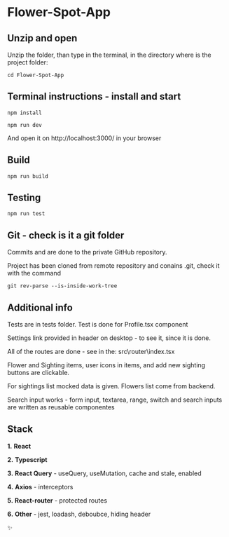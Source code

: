 # Flower-Spot-App

## Unzip and open

Unzip the folder, than type in the terminal, in the directory where is the project folder:

```
cd Flower-Spot-App
```

## Terminal instructions - install and start

```
npm install
```

```
npm run dev
```

And open it on http://localhost:3000/ in your browser

## Build

```
npm run build
```

## Testing

```
npm run test
```

## Git - check is it a git folder

Commits and are done to the private GitHub repository.

Project has been cloned from remote repository and conains .git, check it with the command

```
git rev-parse --is-inside-work-tree
```

## Additional info

Tests are in tests folder. Test is done for Profile.tsx component

Settings link provided in header on desktop - to see it, since it is done.

All of the routes are done - see in the: src\router\index.tsx

Flower and Sighting items, user icons in items, and add new sighting buttons are clickable.

For sightings list mocked data is given. Flowers list come from backend.

Search input works - form input, textarea, range, switch and search inputs are written as reusable componentes

## Stack

**1.** **React**

**2.** **Typescript**

**3.** **React Query** - useQuery, useMutation, cache and stale, enabled

**4.** **Axios** - interceptors

**5.** **React-router** - protected routes

**6.** **Other** - jest, loadash, deboubce, hiding header

:sparkles:
